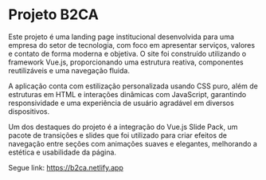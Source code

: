 # Projeto B2CA

Este projeto é uma landing page institucional desenvolvida para uma empresa do setor de tecnologia, com foco em apresentar serviços, valores e contato de forma moderna e objetiva. O site foi construído utilizando o framework Vue.js, proporcionando uma estrutura reativa, componentes reutilizáveis e uma navegação fluida.

A aplicação conta com estilização personalizada usando CSS puro, além de estruturas em HTML e interações dinâmicas com JavaScript, garantindo responsividade e uma experiência de usuário agradável em diversos dispositivos.

Um dos destaques do projeto é a integração do Vue.js Slide Pack, um pacote de transições e slides que foi utilizado para criar efeitos de navegação entre seções com animações suaves e elegantes, melhorando a estética e usabilidade da página.

Segue link: https://b2ca.netlify.app
